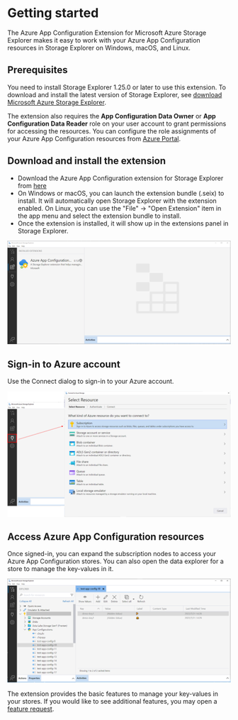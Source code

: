 # Getting started

The Azure App Configuration Extension for Microsoft Azure Storage Explorer makes it easy to work with your Azure App Configuration resources in Storage Explorer on Windows, macOS, and Linux.

## Prerequisites

You need to install Storage Explorer 1.25.0 or later to use this extension. To download and install the latest version of Storage Explorer, see [download Microsoft Azure Storage Explorer](https://azure.microsoft.com/features/storage-explorer/).

The extension also requires the **App Configuration Data Owner** or **App Configuration Data Reader** role on your user account to grant permissions for accessing the resources. You can configure the role assignments of your Azure App Configuration resources from [Azure Portal](https://portal.azure.com).
## Download and install the extension

- Download the Azure App Configuration extension for Storage Explorer from [here](https://127.0.0.1)
- On Windows or macOS, you can launch the extension bundle (.seix) to install. It will automatically open Storage Explorer with the extension enabled. On Linux, you can use the "File" → "Open Extension" item in the app menu and select the extension bundle to install.
- Once the extension is installed, it will show up in the extensions panel in Storage Explorer.

![Installed extension](./images/InsatlledExtension.PNG)

## Sign-in to Azure account

Use the Connect dialog to sign-in to your Azure account.

![Sign-in Dialog](./images/SignInCombined.png)

## Access Azure App Configuration resources

Once signed-in, you can expand the subscription nodes to access your Azure App Configuration stores. You can also open the data explorer for a store to manage the key-values in it.

![Extension tree explorer](./images/ExtensionTreeExplorer.PNG)

 The extension provides the basic features to manage your key-values in your stores. If you would like to see additional features, you may open a [feature request](https://github.com/microsoft/azure-app-configuration-se-extension/issues).
